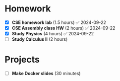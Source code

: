 # Homework
- [x] **CSE homework lab** (1.5 hours) ✅ 2024-09-22
- [x] **CSE Assembly class HW** (2 hours) ✅ 2024-09-22
- [x] **Study Physics** (4 hours) ✅ 2024-09-22
- [ ] **Study Calculus II** (2 hours)

# Projects
- [ ] **Make Docker slides** (30 minutes)
